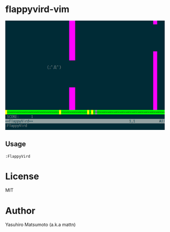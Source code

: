 # flappyvird-vim

![](https://raw.githubusercontent.com/mattn/flappyvird-vim/master/data/screenshot.png)

## Usage

    :FlappyVird

# License

MIT

# Author

Yasuhiro Matsumoto (a.k.a mattn)

